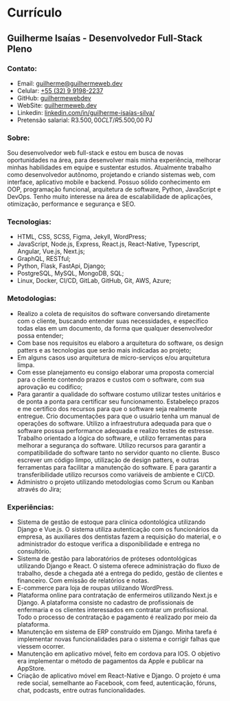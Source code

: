# Currículo
## Guilherme Isaías - Desenvolvedor Full-Stack Pleno
### Contato:
- Email: [guilherme@guilhermeweb.dev](mailto:guilherme@guilhermeweb.dev)
- Celular: [+55 (32) 9 9198-2237](https://web.whatsapp.com/send?phone=5532991982237)
- GitHub: [guilhermewebdev](https://github.com/guilhermewebdev)
- WebSite: [guilhermeweb.dev](https://guilhermeweb.dev/)
- Linkedin: [linkedin.com/in/guilherme-isaías-silva/](https://www.linkedin.com/in/guilherme-isa%C3%ADas-silva/)
- Pretensão salarial: R$3.500,00 CLT / R$5.500,00 PJ
### Sobre:
Sou desenvolvedor web full-stack e estou em busca de novas oportunidades na área, para desenvolver mais minha experiência, melhorar minhas habilidades em equipe e sustentar estudos. Atualmente trabalho como desenvolvedor autônomo, projetando e criando sistemas web, com interface, aplicativo mobile e backend. Possuo sólido conhecimento em OOP, programação funcional, arquitetura de software, Python, JavaScript e DevOps. Tenho muito interesse na área de escalabilidade de aplicações, otimização, performance e segurança e SEO.
### Tecnologias:
- HTML, CSS, SCSS, Figma, Jekyll, WordPress;
- JavaScript, Node.js, Express, React.js, React-Native, Typescript, Angular, Vue.js, Next.js;
- GraphQL, RESTful;
- Python, Flask, FastApi, Django;
- PostgreSQL, MySQL, MongoDB, SQL;
- Linux, Docker, CI/CD, GitLab, GitHub, Git, AWS, Azure;
### Metodologias:
- Realizo a coleta de requisitos do software conversando diretamente com o cliente, buscando entender suas necessidades, e especifico todas elas em um documento, da forma que qualquer desenvolvedor possa entender;
- Com base nos requisitos eu elaboro a arquitetura do software, os design patters e as tecnologias que serão mais indicadas ao projeto;
- Em alguns casos uso arquitetura de micro-serviços e/ou arquitetura limpa.
- Com esse planejamento eu consigo elaborar uma proposta comercial para o cliente contendo prazos e custos com o software, com sua aprovação eu codifico;
- Para garantir a qualidade do software costumo utilizar testes unitários e de ponta a ponta para certificar seu funcionamento. Estabeleço prazos e me certifico dos recursos para que o software seja realmente entregue. Crio documentações para que o usuário tenha um manual de operações do software. Utilizo a infraestrutura adequada para que o software possua performance adequada e realizo testes de estresse. Trabalho orientado a lógica do software, e utilizo ferramentas para melhorar a segurança do software. Utilizo recursos para garantir a compatibilidade do software tanto no servidor quanto no cliente. Busco escrever um código limpo, utilização de design patters, e outras ferramentas para facilitar a manutenção do software. E para garantir a transferibilidade utilizo recursos como variáveis de ambiente e CI/CD.
- Administro o projeto utilizando metodologias como Scrum ou Kanban através do Jira;

### Experiências:
- Sistema de gestão de estoque para clinica odontológica utilizando Django e Vue.js. O sistema utiliza autenticação com os funcionários da empresa, as auxiliares dos dentistas fazem a requisição do material, e o administrador do estoque verifica a disponibilidade e entrega no consultório.
- Sistema de gestão para laboratórios de próteses odontológicas utilizando Django e React. O sistema oferece administração do fluxo de trabalho, desde a chegada até a entrega do pedido, gestão de clientes e financeiro. Com emissão de relatórios e notas.
- E-commerce para loja de roupas utilizando WordPress.
- Plataforma online para contratação de enfermeiros utilizando Next.js e Django. A plataforma consiste no cadastro de profissionais de enfermaria e os clientes interessados em contratar um profissional. Todo o processo de contratação e pagamento é realizado por meio da plataforma.
- Manutenção em sistema de ERP construído em Django. Minha tarefa é implementar novas funcionalidades para o sistema e corrigir falhas que viessem ocorrer.
- Manutenção em aplicativo móvel, feito em cordova para IOS. O objetivo era implementar o método de pagamentos da Apple e publicar na AppStore.
- Criação de aplicativo móvel em React-Native e Django. O projeto é uma rede social, semelhante ao Facebook, com feed, autenticação, fóruns, chat, podcasts, entre outras funcionalidades.